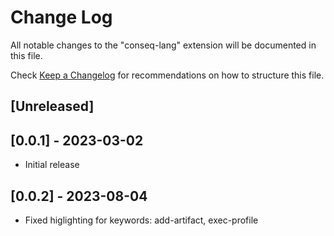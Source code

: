# Change Log

All notable changes to the "conseq-lang" extension will be documented in this file.

Check [Keep a Changelog](http://keepachangelog.com/) for recommendations on how to structure this file.

## [Unreleased]

## [0.0.1] - 2023-03-02

- Initial release

## [0.0.2] - 2023-08-04

- Fixed higlighting for keywords: add-artifact, exec-profile
